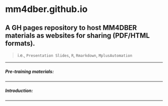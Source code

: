 # mm4dber.github.io

## A GH pages repository to host MM4DBER materials as websites for sharing (PDF/HTML formats).

> i.e., `Presentation Slides`, `R`, `Rmarkdown`, `MplusAutomation`

- - -

##### Pre-training materials:

- - -

##### Introduction:

- - -
